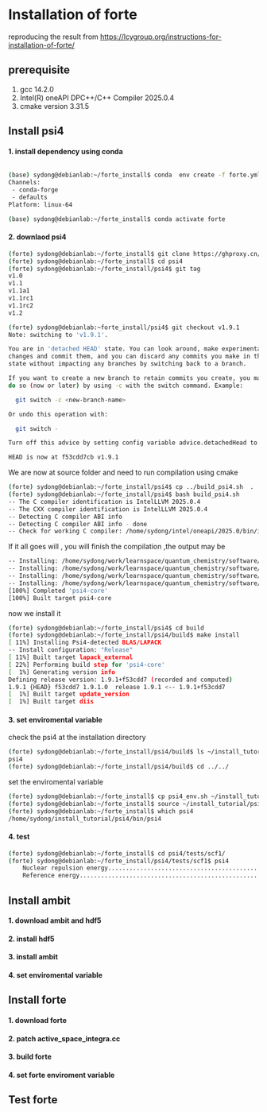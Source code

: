 # Installation of forte 
reproducing the result from https://lcygroup.org/instructions-for-installation-of-forte/
## prerequisite
<ol>
<li> gcc 14.2.0 
<li> Intel(R) oneAPI DPC++/C++ Compiler 2025.0.4
<li>  cmake version 3.31.5
</ol>

## Install psi4
#### 1. install dependency using conda
```sh

(base) sydong@debianlab:~/forte_install$ conda  env create -f forte.yml
Channels:
 - conda-forge
 - defaults
Platform: linux-64

```

```sh
(base) sydong@debianlab:~/forte_install$ conda activate forte
```
#### 2. downlaod psi4
```sh
(forte) sydong@debianlab:~/forte_install$ git clone https://ghproxy.cn/https://github.com/psi4/psi4.git
(forte) sydong@debianlab:~/forte_install$ cd psi4
(forte) sydong@debianlab:~/forte_install/psi4$ git tag
v1.0
v1.1
v1.1a1
v1.1rc1
v1.1rc2
v1.2
```

```sh
(forte) sydong@debianlab:~forte_install/psi4$ git checkout v1.9.1
Note: switching to 'v1.9.1'.

You are in 'detached HEAD' state. You can look around, make experimental
changes and commit them, and you can discard any commits you make in this
state without impacting any branches by switching back to a branch.

If you want to create a new branch to retain commits you create, you may
do so (now or later) by using -c with the switch command. Example:

  git switch -c <new-branch-name>

Or undo this operation with:

  git switch -

Turn off this advice by setting config variable advice.detachedHead to false

HEAD is now at f53cdd7cb v1.9.1
```

We are now at source folder and need to run compilation using cmake

```sh
(forte) sydong@debianlab:~/forte_install/psi4$ cp ../build_psi4.sh  .
(forte) sydong@debianlab:~/forte_install/psi4$ bash build_psi4.sh 
-- The C compiler identification is IntelLLVM 2025.0.4
-- The CXX compiler identification is IntelLLVM 2025.0.4
-- Detecting C compiler ABI info
-- Detecting C compiler ABI info - done
-- Check for working C compiler: /home/sydong/intel/oneapi/2025.0/bin/icx - skipped
```

If it all goes will , you will finish the compilation ,the output may be
```sh
-- Installing: /home/sydong/work/learnspace/quantum_chemistry/software/forte_install/psi4/build/stage/share/cmake/psi4/custom_cxxstandard.cmake
-- Installing: /home/sydong/work/learnspace/quantum_chemistry/software/forte_install/psi4/build/stage/share/cmake/psi4/xhost.cmake
-- Installing: /home/sydong/work/learnspace/quantum_chemistry/software/forte_install/psi4/build/stage/share/cmake/psi4/psi4Config.cmake
-- Installing: /home/sydong/work/learnspace/quantum_chemistry/software/forte_install/psi4/build/stage/share/cmake/psi4/psi4ConfigVersion.cmake
[100%] Completed 'psi4-core'
[100%] Built target psi4-core
```
now we install it 
```sh
(forte) sydong@debianlab:~/forte_install/psi4$ cd build
(forte) sydong@debianlab:~/forte_install/psi4/build$ make install 
[ 11%] Installing Psi4-detected BLAS/LAPACK
-- Install configuration: "Release"
[ 11%] Built target lapack_external
[ 22%] Performing build step for 'psi4-core'
[  1%] Generating version info
Defining release version: 1.9.1+f53cdd7 (recorded and computed)
1.9.1 {HEAD} f53cdd7 1.9.1.0  release 1.9.1 <-- 1.9.1+f53cdd7
[  1%] Built target update_version
[  1%] Built target diis
```
#### 3. set enviromental variable
check the psi4 at the installation directory 
```sh
(forte) sydong@debianlab:~/forte_install/psi4/build$ ls ~/install_tutorial/
psi4
(forte) sydong@debianlab:~/forte_install/psi4/build$ cd ../../
```
set the enviromental variable
```sh
(forte) sydong@debianlab:~/forte_install$ cp psi4_env.sh ~/install_tutorial/
(forte) sydong@debianlab:~/forte_install$ source ~/install_tutorial/psi4_env.sh 
(forte) sydong@debianlab:~/forte_install$ which psi4
/home/sydong/install_tutorial/psi4/bin/psi4
```
#### 4. test 
```sh
(forte) sydong@debianlab:~/forte_install$ cd psi4/tests/scf1/
(forte) sydong@debianlab:~/forte_install/psi4/tests/scf1$ psi4
    Nuclear repulsion energy..............................................................PASSED
    Reference energy......................................................................PASSED
```
## Install ambit
#### 1. download ambit and hdf5
#### 2. install hdf5
#### 3. install ambit
#### 4. set enviromental variable
## Install forte
#### 1. download forte
#### 2. patch active_space_integra.cc
#### 3. build forte
#### 4. set forte enviroment variable
## Test forte

